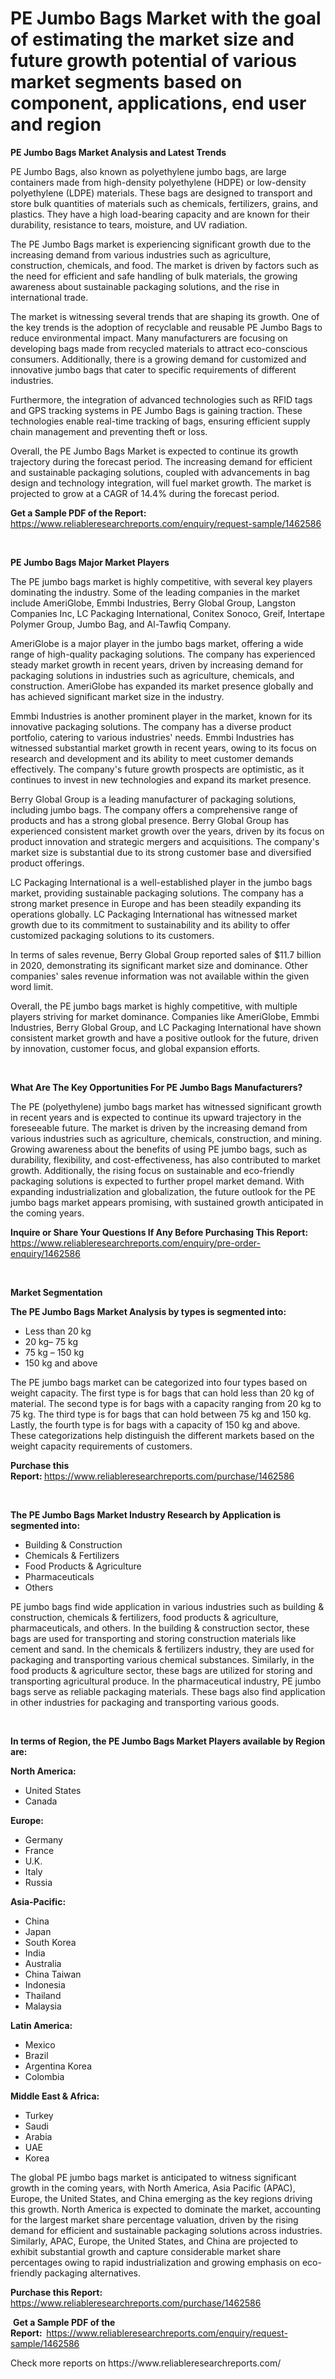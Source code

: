 <p><h1>PE Jumbo Bags Market with the goal of estimating the market size and future growth potential of various market segments based on component, applications, end user and region</h1></p><p><strong>PE Jumbo Bags Market Analysis and Latest Trends</strong></p>
<p><p>PE Jumbo Bags, also known as polyethylene jumbo bags, are large containers made from high-density polyethylene (HDPE) or low-density polyethylene (LDPE) materials. These bags are designed to transport and store bulk quantities of materials such as chemicals, fertilizers, grains, and plastics. They have a high load-bearing capacity and are known for their durability, resistance to tears, moisture, and UV radiation.</p><p>The PE Jumbo Bags market is experiencing significant growth due to the increasing demand from various industries such as agriculture, construction, chemicals, and food. The market is driven by factors such as the need for efficient and safe handling of bulk materials, the growing awareness about sustainable packaging solutions, and the rise in international trade.</p><p>The market is witnessing several trends that are shaping its growth. One of the key trends is the adoption of recyclable and reusable PE Jumbo Bags to reduce environmental impact. Many manufacturers are focusing on developing bags made from recycled materials to attract eco-conscious consumers. Additionally, there is a growing demand for customized and innovative jumbo bags that cater to specific requirements of different industries.</p><p>Furthermore, the integration of advanced technologies such as RFID tags and GPS tracking systems in PE Jumbo Bags is gaining traction. These technologies enable real-time tracking of bags, ensuring efficient supply chain management and preventing theft or loss.</p><p>Overall, the PE Jumbo Bags Market is expected to continue its growth trajectory during the forecast period. The increasing demand for efficient and sustainable packaging solutions, coupled with advancements in bag design and technology integration, will fuel market growth. The market is projected to grow at a CAGR of 14.4% during the forecast period.</p></p>
<p><strong>Get a Sample PDF of the Report:&nbsp;</strong> <a href="https://www.reliableresearchreports.com/enquiry/request-sample/1462586">https://www.reliableresearchreports.com/enquiry/request-sample/1462586</a></p>
<p>&nbsp;</p>
<p><strong>PE Jumbo Bags Major Market Players</strong></p>
<p><p>The PE jumbo bags market is highly competitive, with several key players dominating the industry. Some of the leading companies in the market include AmeriGlobe, Emmbi Industries, Berry Global Group, Langston Companies Inc, LC Packaging International, Conitex Sonoco, Greif, Intertape Polymer Group, Jumbo Bag, and Al-Tawfiq Company.</p><p>AmeriGlobe is a major player in the jumbo bags market, offering a wide range of high-quality packaging solutions. The company has experienced steady market growth in recent years, driven by increasing demand for packaging solutions in industries such as agriculture, chemicals, and construction. AmeriGlobe has expanded its market presence globally and has achieved significant market size in the industry.</p><p>Emmbi Industries is another prominent player in the market, known for its innovative packaging solutions. The company has a diverse product portfolio, catering to various industries' needs. Emmbi Industries has witnessed substantial market growth in recent years, owing to its focus on research and development and its ability to meet customer demands effectively. The company's future growth prospects are optimistic, as it continues to invest in new technologies and expand its market presence.</p><p>Berry Global Group is a leading manufacturer of packaging solutions, including jumbo bags. The company offers a comprehensive range of products and has a strong global presence. Berry Global Group has experienced consistent market growth over the years, driven by its focus on product innovation and strategic mergers and acquisitions. The company's market size is substantial due to its strong customer base and diversified product offerings.</p><p>LC Packaging International is a well-established player in the jumbo bags market, providing sustainable packaging solutions. The company has a strong market presence in Europe and has been steadily expanding its operations globally. LC Packaging International has witnessed market growth due to its commitment to sustainability and its ability to offer customized packaging solutions to its customers.</p><p>In terms of sales revenue, Berry Global Group reported sales of $11.7 billion in 2020, demonstrating its significant market size and dominance. Other companies' sales revenue information was not available within the given word limit.</p><p>Overall, the PE jumbo bags market is highly competitive, with multiple players striving for market dominance. Companies like AmeriGlobe, Emmbi Industries, Berry Global Group, and LC Packaging International have shown consistent market growth and have a positive outlook for the future, driven by innovation, customer focus, and global expansion efforts.</p></p>
<p>&nbsp;</p>
<p><strong>What Are The Key Opportunities For PE Jumbo Bags Manufacturers?</strong></p>
<p><p>The PE (polyethylene) jumbo bags market has witnessed significant growth in recent years and is expected to continue its upward trajectory in the foreseeable future. The market is driven by the increasing demand from various industries such as agriculture, chemicals, construction, and mining. Growing awareness about the benefits of using PE jumbo bags, such as durability, flexibility, and cost-effectiveness, has also contributed to market growth. Additionally, the rising focus on sustainable and eco-friendly packaging solutions is expected to further propel market demand. With expanding industrialization and globalization, the future outlook for the PE jumbo bags market appears promising, with sustained growth anticipated in the coming years.</p></p>
<p><strong>Inquire or Share Your Questions If Any Before Purchasing This Report:</strong> <a href="https://www.reliableresearchreports.com/enquiry/pre-order-enquiry/1462586">https://www.reliableresearchreports.com/enquiry/pre-order-enquiry/1462586</a></p>
<p>&nbsp;</p>
<p><strong>Market Segmentation</strong></p>
<p><strong>The PE Jumbo Bags Market Analysis by types is segmented into:</strong></p>
<p><ul><li>Less than 20 kg</li><li>20 kg– 75 kg</li><li>75 kg – 150 kg</li><li>150 kg and above</li></ul></p>
<p><p>The PE jumbo bags market can be categorized into four types based on weight capacity. The first type is for bags that can hold less than 20 kg of material. The second type is for bags with a capacity ranging from 20 kg to 75 kg. The third type is for bags that can hold between 75 kg and 150 kg. Lastly, the fourth type is for bags with a capacity of 150 kg and above. These categorizations help distinguish the different markets based on the weight capacity requirements of customers.</p></p>
<p><strong>Purchase this Report:&nbsp;</strong><a href="https://www.reliableresearchreports.com/purchase/1462586">https://www.reliableresearchreports.com/purchase/1462586</a></p>
<p>&nbsp;</p>
<p><strong>The PE Jumbo Bags Market Industry Research by Application is segmented into:</strong></p>
<p><ul><li>Building & Construction</li><li>Chemicals & Fertilizers</li><li>Food Products & Agriculture</li><li>Pharmaceuticals</li><li>Others</li></ul></p>
<p><p>PE jumbo bags find wide application in various industries such as building & construction, chemicals & fertilizers, food products & agriculture, pharmaceuticals, and others. In the building & construction sector, these bags are used for transporting and storing construction materials like cement and sand. In the chemicals & fertilizers industry, they are used for packaging and transporting various chemical substances. Similarly, in the food products & agriculture sector, these bags are utilized for storing and transporting agricultural produce. In the pharmaceutical industry, PE jumbo bags serve as reliable packaging materials. These bags also find application in other industries for packaging and transporting various goods.</p></p>
<p>&nbsp;</p>
<p><strong>In terms of Region, the PE Jumbo Bags Market Players available by Region are:</strong></p>
<p>
    <p> <strong> North America: </strong>
        <ul>
            <li>United States</li>
            <li>Canada</li>
        </ul>
        </p> 
    <p> <strong> Europe: </strong>
        <ul>
            <li>Germany</li>
            <li>France</li>
            <li>U.K.</li>
            <li>Italy</li>
            <li>Russia</li>
        </ul>
        </p> 
    <p> <strong> Asia-Pacific: </strong>
        <ul>
            <li>China</li>
            <li>Japan</li>
            <li>South Korea</li>
            <li>India</li>
            <li>Australia</li>
            <li>China Taiwan</li>
            <li>Indonesia</li>
            <li>Thailand</li>
            <li>Malaysia</li>
        </ul>
        </p> 
    <p> <strong> Latin America: </strong>
        <ul>
            <li>Mexico</li>
            <li>Brazil</li>
            <li>Argentina Korea</li>
            <li>Colombia</li>
        </ul>
        </p> 
    <p> <strong> Middle East & Africa: </strong>
        <ul>
            <li>Turkey</li>
            <li>Saudi</li>
            <li>Arabia</li>
            <li>UAE</li>
            <li>Korea</li>
        </ul>
    </p>
    </p>
<p><p>The global PE jumbo bags market is anticipated to witness significant growth in the coming years, with North America, Asia Pacific (APAC), Europe, the United States, and China emerging as the key regions driving this growth. North America is expected to dominate the market, accounting for the largest market share percentage valuation, driven by the rising demand for efficient and sustainable packaging solutions across industries. Similarly, APAC, Europe, the United States, and China are projected to exhibit substantial growth and capture considerable market share percentages owing to rapid industrialization and growing emphasis on eco-friendly packaging alternatives.</p></p>
<p><strong>Purchase this Report: </strong><a href="https://www.reliableresearchreports.com/purchase/1462586">https://www.reliableresearchreports.com/purchase/1462586</a></p>
<p>&nbsp;<strong>Get a Sample PDF of the Report:&nbsp;&nbsp;</strong><a href="https://www.reliableresearchreports.com/enquiry/request-sample/1462586">https://www.reliableresearchreports.com/enquiry/request-sample/1462586</a></p>
<p><strong></strong></p>
<p>Check more reports on https://www.reliableresearchreports.com/</p>
